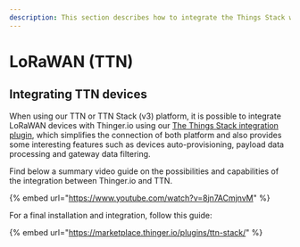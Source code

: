 ```yaml
---
description: This section describes how to integrate the Things Stack with Thinger.io
---
```


# LoRaWAN (TTN)

## Integrating TTN devices

When using our TTN or TTN Stack (v3) platform, it is possible to integrate LoRaWAN devices with Thinger.io using our [The Things Stack integration plugin](https://marketplace.thinger.io/plugins/ttn-stack/), which simplifies the connection of both platform and also provides some interesting features such as devices auto-provisioning, payload data processing and gateway data filtering.

Find below a summary video guide on the possibilities and capabilities of the integration between Thinger.io and TTN.

{% embed url="https://www.youtube.com/watch?v=8jn7ACmjnvM" %}

For a final installation and integration, follow this guide:

{% embed url="https://marketplace.thinger.io/plugins/ttn-stack/" %}
